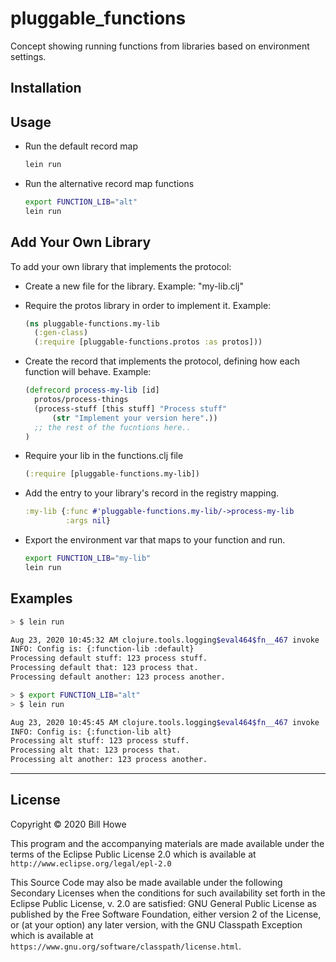 # pluggable_functions

Concept showing running functions from libraries based on environment settings.

## Installation

## Usage

- Run the default record map

  ```bash
  lein run
  ```

- Run the alternative record map functions

  ```bash
  export FUNCTION_LIB="alt"
  lein run
  ```

## Add Your Own Library

To add your own library that implements the protocol:

- Create a new file for the library. Example: "my-lib.clj"
- Require the protos library in order to implement it. Example:

  ```clojure
  (ns pluggable-functions.my-lib
    (:gen-class)
    (:require [pluggable-functions.protos :as protos]))
  ```

- Create the record that implements the protocol, defining how each function will behave. Example:

  ```clojure
  (defrecord process-my-lib [id]
    protos/process-things
    (process-stuff [this stuff] "Process stuff"
        (str "Implement your version here".))
    ;; the rest of the fucntions here..
  )
  ```

- Require your lib in the functions.clj file

  ```clojure
  (:require [pluggable-functions.my-lib])
  ```

- Add the entry to your library's record in the registry mapping.

  ```clojure
  :my-lib {:func #'pluggable-functions.my-lib/->process-my-lib
           :args nil}
  ```

- Export the environment var that maps to your function and run.

  ```bash
  export FUNCTION_LIB="my-lib"
  lein run
  ```

## Examples

```bash
> $ lein run

Aug 23, 2020 10:45:32 AM clojure.tools.logging$eval464$fn__467 invoke
INFO: Config is: {:function-lib :default}
Processing default stuff: 123 process stuff.
Processing default that: 123 process that.
Processing default another: 123 process another.

> $ export FUNCTION_LIB="alt"
> $ lein run

Aug 23, 2020 10:45:45 AM clojure.tools.logging$eval464$fn__467 invoke
INFO: Config is: {:function-lib alt}
Processing alt stuff: 123 process stuff.
Processing alt that: 123 process that.
Processing alt another: 123 process another.
```

---

## License

Copyright © 2020 Bill Howe

This program and the accompanying materials are made available under the
terms of the Eclipse Public License 2.0 which is available at
`http://www.eclipse.org/legal/epl-2.0`

This Source Code may also be made available under the following Secondary
Licenses when the conditions for such availability set forth in the Eclipse
Public License, v. 2.0 are satisfied: GNU General Public License as published by
the Free Software Foundation, either version 2 of the License, or (at your
option) any later version, with the GNU Classpath Exception which is available
at `https://www.gnu.org/software/classpath/license.html`.
